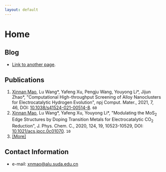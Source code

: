 ```yaml
---
layout: default
---
```


# Home

## Blog

* [Link to another page](./another-page.html).

## Publications

1. <u>Xinnan Mao</u>, Lu Wang\*, Yafeng Xu, Pengju Wang, Youyong Li\*, Jijun Zhao\*, "Computational High-throughput Screening of Alloy Nanoclusters for Electrocatalytic Hydrogen Evolution", npj Comput. Mater., 2021, 7, 46, DOI: [10.1038/s41524-021-00514-8](<https://doi.org/10.1038/s41524-021-00514-8>). `60`
1. <u>Xinnan Mao</u>, Lu Wang\*, Yafeng Xu, Youyong Li\*, "Modulating the MoS<sub>2</sub> Edge Structures by Doping Transition Metals for Electrocatalytic CO<sub>2</sub> Reduction", J. Phys. Chem. C., 2020, 124, 19, 10523-10529, DOI: [10.1021/acs.jpcc.0c01070](<https://doi.org/10.1021/acs.jpcc.0c01070>). `10`
1. [[More]](./publications.md)

## Contact Information

+ e-mail: xnmao@alu.suda.edu.cn

